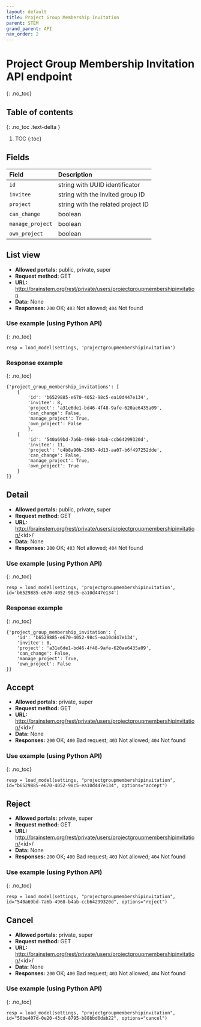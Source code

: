 ```yaml
---
layout: default
title: Project Group Membership Invitation
parent: STEM
grand_parent: API
nav_order: 2
---
```


# Project Group Membership Invitation API endpoint
{: .no_toc}

## Table of contents
{: .no_toc .text-delta }

1. TOC
{:toc}


## Fields

| Field        | Description  |
|:-------------|:-------------|
| `id` | string with UUID identificator |
| `invitee` | string with the invited group ID |
| `project` | string with the related project ID |
| `can_change` | boolean |
| `manage_project` | boolean |
| `own_project` | boolean |



## List view
- **Allowed portals:** public, private, super
- **Request method:** GET
- **URL:** http://brainstem.org/rest/private/users/projectgroupmembershipinvitation
- **Data:** None
- **Responses:** `200` OK; `403` Not allowed; `404` Not found

### Use example (using Python API)
{: .no_toc}

```
resp = load_model(settings, 'projectgroupmembershipinvitation')
```

### Response example
{: .no_toc}

```
{'project_group_membership_invitations': [
    {
        'id': 'b6529885-e670-4052-98c5-ea10d447e134',
        'invitee': 8,
        'project': 'a31e6de1-bd46-4f48-9afe-620ae6435a09',
        'can_change': False,
        'manage_project': True,
        'own_project': False
        },
    {
        'id': '540a69bd-7a6b-4968-b4ab-ccb64299320d',
        'invitee': 11,
        'project': 'c4b8a90b-2963-4d13-aa07-b6f497252dde',
        'can_change': False,
        'manage_project': True,
        'own_project': True
    }
]}
```


## Detail
- **Allowed portals:** public, private, super
- **Request method:** GET
- **URL:** http://brainstem.org/rest/private/users/projectgroupmembershipinvitation/<id\>/
- **Data:** None
- **Responses:** `200` OK; `403` Not allowed; `404` Not found

### Use example (using Python API)
{: .no_toc}

```
resp = load_model(settings, 'projectgroupmembershipinvitation', id='b6529885-e670-4052-98c5-ea10d447e134')
```

### Response example
{: .no_toc}

```
{'project_group_membership_invitation': {
    'id': 'b6529885-e670-4052-98c5-ea10d447e134',
    'invitee': 8,
    'project': 'a31e6de1-bd46-4f48-9afe-620ae6435a09',
    'can_change': False,
    'manage_project': True,
    'own_project': False
}}
```


## Accept
- **Allowed portals:** private, super
- **Request method:** GET
- **URL:** http://brainstem.org/rest/private/users/projectgroupmembershipinvitation/<id\>/
- **Data:** None
- **Responses:** `200` OK; `400` Bad request; `403` Not allowed; `404` Not found

### Use example (using Python API)
{: .no_toc}

```
resp = load_model(settings, "projectgroupmembershipinvitation", id="b6529885-e670-4052-98c5-ea10d447e134", options="accept")
```



## Reject
- **Allowed portals:** private, super
- **Request method:** GET
- **URL:** http://brainstem.org/rest/private/users/projectgroupmembershipinvitation/<id\>/
- **Data:** None
- **Responses:** `200` OK; `400` Bad request; `403` Not allowed; `404` Not found

### Use example (using Python API)
{: .no_toc}

```
resp = load_model(settings, "projectgroupmembershipinvitation", id="540a69bd-7a6b-4968-b4ab-ccb64299320d", options="reject")
```


## Cancel
- **Allowed portals:** private, super
- **Request method:** GET
- **URL:** http://brainstem.org/rest/private/users/projectgroupmembershipinvitation/<id\>/
- **Data:** None
- **Responses:** `200` OK; `400` Bad request; `403` Not allowed; `404` Not found

### Use example (using Python API)
{: .no_toc}

```
resp = load_model(settings, "projectgroupmembershipinvitation", id="50be407d-0e20-43cd-8795-b88bbd0dab22", options="cancel")
```